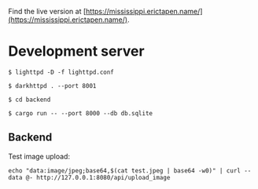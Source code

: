 Find the live version at [https://mississippi.erictapen.name/](https://mississippi.erictapen.name/).

# Development server

```
$ lighttpd -D -f lighttpd.conf
```

```
$ darkhttpd . --port 8001
```

```
$ cd backend

$ cargo run -- --port 8000 --db db.sqlite
```

## Backend

Test image upload:

```
echo "data:image/jpeg;base64,$(cat test.jpeg | base64 -w0)" | curl --data @- http://127.0.0.1:8080/api/upload_image
```
